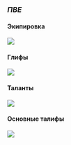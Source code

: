 ### _**ПВЕ**_

#### **Экипировка**

<img src="https://media.discordapp.net/attachments/614028663003807774/622498475237572628/ede7ef4138327a98.png" />

#### **Глифы**

<img src="https://media.discordapp.net/attachments/614028663003807774/622498935763894272/2.png" />

#### **Таланты**

<img src="https://media.discordapp.net/attachments/614028663003807774/622499285132378119/3.png" />

#### **Основные талифы**

<img src="https://media.discordapp.net/attachments/614028663003807774/622500074949312544/4.png" />
